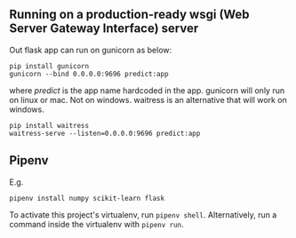 ## Running on a production-ready wsgi (Web Server Gateway Interface) server

Out flask app can run on gunicorn as below:
```
pip install gunicorn
gunicorn --bind 0.0.0.0:9696 predict:app
```
where *predict* is the app name hardcoded in the app.
gunicorn will only run on linux or mac. Not on windows. waitress is an alternative that will work on windows.
```
pip install waitress
waitress-serve --listen=0.0.0.0:9696 predict:app
```

## Pipenv

E.g.

`pipenv install numpy scikit-learn flask`

To activate this project's virtualenv, run `pipenv shell`.
Alternatively, run a command inside the virtualenv with `pipenv run`.